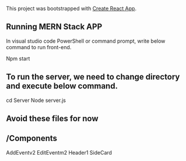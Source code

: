 This project was bootstrapped with [Create React App](https://github.com/facebook/create-react-app).

## Running MERN Stack APP
In visual studio code PowerShell or command prompt, write below command to run front-end.

Npm start
## To run the server, we need to change directory and execute below command.

cd Server
Node server.js

## Avoid these files for now
## /Components
AddEventv2
EditEventm2
Header1
SideCard

